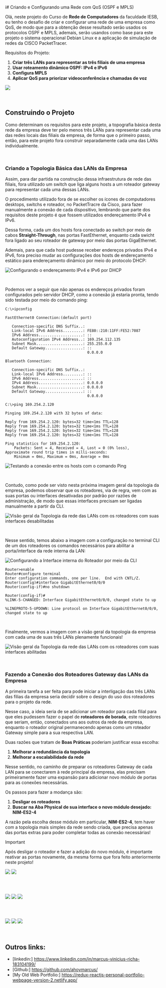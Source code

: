 i# Criando e Configurando uma Rede com QoS (OSPF e MPLS)
 
Olá, neste projeto do Curso de **Rede de Computadores** da faculdade IESB, eu tenho o desafio de criar e configurar uma rede de uma empresa como QoS, de modo que para a obtenção desse resultado serão usados os protocolos OSPF e MPLS, ademais, serão usandos como base para este projeto o sistema operacional Debian Linux e a aplicação de simulação de redes da CISCO PacketTracer.


Requisitos do Projeto:

1. **Criar três LANs para representar as três filiais de uma empresa**
2. **Usar roteamento dinâmico OSPF: IPv4 e IPv6**
3. **Configura MPLS**
4. **Aplicar QoS para priorizar videoconferência e chamadas de voz**


![](./public/)


<br>

## Construindo o Projeto

Como determinam os requisitos para este projeto, a topografia básica desta rede da empresa deve ter pelo menos três LANs para representar cada uma das redes locais das filiais da empresa, de forma que o primeiro passo, então, para este projeto fora construir separadamente cada uma das LANs individualmente.


<br>

### Criando a Topologia Básica das LANs da Empresa

Assim, para dar partida na construção dessa infraestrutura de rede das filiais, fora utilizado um switch que liga alguns hosts a um roteador gateway para representar cada uma dessas LANs.


O procedimento utilizado fora de se escolher os ícones de computadores desktops, switchs e roteador, no PacketTracre da Cisco, para fazer manualmente a conexão de cada dispositivo, lembrando que parte dos requisitos deste projeto é que fossem utilizados endereçamento IPv4 e IPv6.


Dessa forma, cada um dos hosts fora conectado ao switch por meio de cabos **Straight-Through**, nas portas FastEthernet, enquanto cada swicht fora ligado ao seu roteador de gateway por meio das portas GigaEthernet.  


Ademais, para que cada host pudesse receber endereços privados IPv4 e IPv6, fora preciso mudar as configurações dos hosts de endereçamento estático para endereçamento dinâmico por meio do protocolo DHCP:
 
![Configurando o endereçamento IPv4 e IPv6 por DHCP](./public/enderecamento-dinamico-dhcp.png)


<br>

Podemos ver a seguir que não apenas os endereços privados foram configurados pelo servidor DHCP, como a conexão já estaria pronta, tendo sido testada por meio do comando ping:

```
C:\>ipconfig

FastEthernet0 Connection:(default port)

   Connection-specific DNS Suffix..: 
   Link-local IPv6 Address.........: FE80::210:11FF:FE52:7087
   IPv6 Address....................: ::
   Autoconfiguration IPv4 Address..: 169.254.112.135
   Subnet Mask.....................: 255.255.0.0
   Default Gateway.................: ::
                                     0.0.0.0

Bluetooth Connection:

   Connection-specific DNS Suffix..: 
   Link-local IPv6 Address.........: ::
   IPv6 Address....................: ::
   IPv4 Address....................: 0.0.0.0
   Subnet Mask.....................: 0.0.0.0
   Default Gateway.................: ::
                                     0.0.0.0

C:\>ping 169.254.2.120

Pinging 169.254.2.120 with 32 bytes of data:

Reply from 169.254.2.120: bytes=32 time<1ms TTL=128
Reply from 169.254.2.120: bytes=32 time<1ms TTL=128
Reply from 169.254.2.120: bytes=32 time<1ms TTL=128
Reply from 169.254.2.120: bytes=32 time<1ms TTL=128

Ping statistics for 169.254.2.120:
    Packets: Sent = 4, Received = 4, Lost = 0 (0% loss),
Approximate round trip times in milli-seconds:
    Minimum = 0ms, Maximum = 0ms, Average = 0ms
```

![Testando a conexão entre os hosts com o comando Ping](./public/testando-a-conexao-dos-host-com-ping.png)


<br>

Contudo, como pode ser visto nesta próxima imagem geral da topologia da empresa, podemos observar que os roteadores, via de regra, vem com as suas portas ou interfaces desativadas por padrão por razões de administração, de modo que essas interfaces precisam ser ligadas manualmente a partir da CLI.

![Visão geral da Topologia da rede das LANs com os roteadores com suas interfaces desabilitadas](./public/visao-geral-da-topologia-das-lans-com-roteadores-desabilitados.png)


<br>

Nesse sentido, temos abaixo a imagem com a configuração no terminal CLI de um dos roteadores os comandos necessários para abilitar a porta/interface da rede interna da LAN: 

![Configurando a Interface interna do Roteador por meio da CLI](./public/configurando-a-interface-interna-lan-do-roteador-na-cli.png)

```
Router>enable
Router#configure terminal
Enter configuration commands, one per line.  End with CNTL/Z.
Router(config)#interface GigabitEthernet0/0/0
Router(config-if)#no shutdown

Router(config-if)#
%LINK-5-CHANGED: Interface GigabitEthernet0/0/0, changed state to up

%LINEPROTO-5-UPDOWN: Line protocol on Interface GigabitEthernet0/0/0, changed state to up
```


<br>

Finalmente, vermos a imagem com a visão geral da topologia da empresa com cada uma de suas três LANs plenamente funcionais!

![Visão geral da Topologia da rede das LANs com os roteadores com suas interfaces abilitadas](./public/visao-geral-da-topologia-das-lans-com-roteadores-abilitados.png)


<br>

### Fazendo a Conexão dos Roteadores Gateway das LANs da Empresa 

A primeira tarefa a ser feita para pode iniciar a interligação das três LANs das filias da empresa seria decidir sobre o design do uso dos roteadores para o projeto da rede.


Nesse caso, a ideia seria de se adicionar um roteador para cada filial para que eles pudessem fazer o papel de **roteadores de borada**, este roteadores que seriam, então, conectados uns aos outros da rede da empresa, enquanto o roteador original permanecendo apenas como um roteador Gateway simple para a sua respectiva LAN.


Duas razões que tratam de **Boas Práticas** poderiam justificar essa escolha:

1. **Melhorar a redundância da topologia**
2. **Melhorar a escalabilidade da rede**


Nesse sentido, no caminho de preparar os roteadores Gateway de cada LAN para se conectarem à rede principal da empresa, elas precisam primeiramente fazer uma expansão para adicionar novo módulo de portas para as conexões necessárias.


Os passos para fazer a modança são:

1. **Desligar os roteadores**
2. **Buscar na Aba Physical de sua interface o novo módulo desejado: NIM-ES2-4**


A razão pela escolha desse módulo em particular, **NIM-ES2-4**, tem haver com a topologia mais simples da rede sendo criada, que precisa apenas das portas extras para poder completar todas as conexão necessárias! 

> [!IMPORTANT]
> Após desligar o roteador e fazer a adição do novo módulo, é importante reativar as portas novamente, da mesma forma que fora feito anteriormente neste projeto! 




![](./public/)
![](./public/)


<br> 

##






![](./public/)
![](./public/)
![](./public/)


<br>

##





![](./public/)
![](./public/)
![](./public/)


<br>

## Outros links:

 - [linkedin:] https://www.linkedin.com/in/marcus-vinicius-richa-183104199/
 - [Github:] https://github.com/ahoymarcus/
 - [My Old Web Portfolio:] https://redux-reactjs-personal-portfolio-webpage-version-2.netlify.app/


















